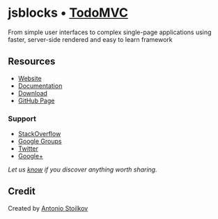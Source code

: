 # jsblocks • [TodoMVC](http://todomvc.com)

From simple user interfaces to complex single-page applications using faster, server-side rendered and easy to learn framework

## Resources

- [Website](http://104.131.138.38)
- [Documentation](http://104.131.138.38/learn)
- [Download](http://104.131.138.38/download)
- [GitHub Page](https://github.com/astoilkov/jsblocks)

### Support

- [StackOverflow](http://stackoverflow.com/questions/tagged/jsblocks)
- [Google Groups](https://groups.google.com/forum/#!forum/jsblocks)
- [Twitter](http://twitter.com/jsblocks)
- [Google+](https://plus.google.com/communities/100030562502977783693)

*Let us [know](https://github.com/tastejs/todomvc/issues) if you discover anything worth sharing.*

## Credit

Created by [Antonio Stoilkov](http://your-website.com)
